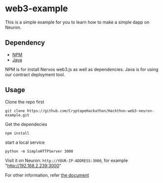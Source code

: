 # web3-example
This is a simple example for you to learn how to make a simple dapp on Neuron.

## Dependency
* [NPM](https://www.npmjs.com/get-npm)
* [Java](https://java.com/en/download/help/download_options.xml)

NPM is for install Nervos web3.js as well as dependencies.
Java is for using our contract deployment tool.

## Usage
Clone the repo first
```
git clone https://github.com/CryptapeHackathon/Hackthon-web3-neuron-example.git
```

Get the dependecies
```
npm install
```

start a local service
```
python -m SimpleHTTPServer 3000
```

Visit it on Neuron: `http://YOUR-IP-ADDRESS:3000`, for example "http://192.168.2.239:3000"

For other information, refer [the document](https://cryptape.github.io/Nervos-AppChain-Docs/#/)